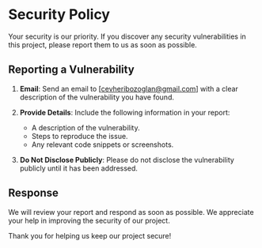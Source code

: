# Security Policy

Your security is our priority. If you discover any security vulnerabilities in this project, please report them to us as soon as possible.

## Reporting a Vulnerability

1. **Email**: Send an email to [cevheribozoglan@gmail.com] with a clear description of the vulnerability you have found.
  
2. **Provide Details**: Include the following information in your report:
   - A description of the vulnerability.
   - Steps to reproduce the issue.
   - Any relevant code snippets or screenshots.
  
3. **Do Not Disclose Publicly**: Please do not disclose the vulnerability publicly until it has been addressed.

## Response

We will review your report and respond as soon as possible. We appreciate your help in improving the security of our project.

Thank you for helping us keep our project secure!
